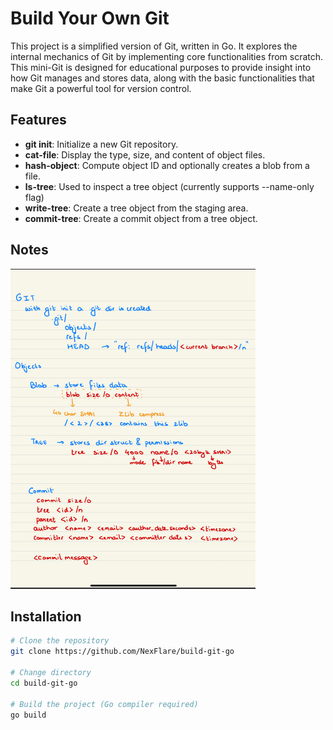 # Build Your Own Git

This project is a simplified version of Git, written in Go. It explores the internal mechanics of Git by implementing core functionalities from scratch. This mini-Git is designed for educational purposes to provide insight into how Git manages and stores data, along with the basic functionalities that make Git a powerful tool for version control.

## Features

- **git init**: Initialize a new Git repository.
- **cat-file**: Display the type, size, and content of object files.
- **hash-object**: Compute object ID and optionally creates a blob from a file.
- **ls-tree**: Used to inspect a tree object (currently supports --name-only flag)
- **write-tree**: Create a tree object from the staging area.
- **commit-tree**: Create a commit object from a tree object.

## Notes

<img src="./git.jpeg"  height="512" alt="Hand written notes">

## Installation

```bash
# Clone the repository
git clone https://github.com/NexFlare/build-git-go

# Change directory
cd build-git-go

# Build the project (Go compiler required)
go build
```
